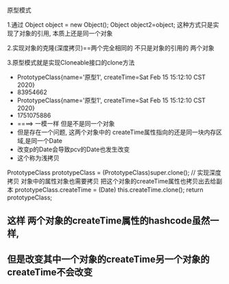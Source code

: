 原型模式

1.通过 Object object = new Object();
    Object object2=object;
这种方式只是实现了对象的引用, 本质上还是同一个对象

2.实现对象的克隆(深度拷贝)==两个完全相同的 不只是对象的引用的 两个对象

3.原型模式就是实现Cloneable接口的clone方法
 * PrototypeClass{name='原型1', createTime=Sat Feb 15 15:12:10 CST 2020}
 * 83954662
 * PrototypeClass{name='原型1', createTime=Sat Feb 15 15:12:10 CST 2020}
 * 1751075886
 * ====> 一模一样 但是不是同一个对象
 * 但是存在一个问题, 这两个对象中的 createTime属性指向的还是同一块内存区域,是同一个Date
 * 改变p的Date会导致pcv的Date也发生改变
 * 这个称为浅拷贝
 
 PrototypeClass prototypeClass = (PrototypeClass)super.clone();
 // 实现深度拷贝 对象中的属性对象也需要拷贝 把这个对象的createTime属性也拷贝出去给副本
 prototypeClass.createTime = (Date) this.createTime.clone();
 return prototypeClass;
## 这样 两个对象的createTime属性的hashcode虽然一样, 
## 但是改变其中一个对象的createTime另一个对象的createTime不会改变
